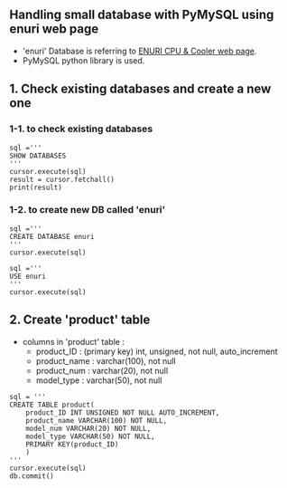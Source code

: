 Handling small database with PyMySQL using enuri web page 
----------------------------------------------------------
  + 'enuri' Database is referring to [ENURI CPU & Cooler web page](http://www.enuri.com/list.jsp?cate=070701).
  +  PyMySQL python library is used.

## 1. Check existing databases and create a new one
### 1-1. to check existing databases
~~~
sql ='''
SHOW DATABASES
'''
cursor.execute(sql)
result = cursor.fetchall()
print(result)
~~~
### 1-2. to create new DB called 'enuri'
~~~
sql ='''
CREATE DATABASE enuri
'''
cursor.execute(sql)

sql ='''
USE enuri
'''
cursor.execute(sql)
~~~
## 2. Create 'product' table
  + columns in 'product' table :
    - product_ID : (primary key) int, unsigned, not null, auto_increment
    - product_name : varchar(100), not null
    - product_num : varchar(20), not null
    - model_type : varchar(50), not null
~~~
sql = '''
CREATE TABLE product(
    product_ID INT UNSIGNED NOT NULL AUTO_INCREMENT,
    product_name VARCHAR(100) NOT NULL,
    model_num VARCHAR(20) NOT NULL,
    model_type VARCHAR(50) NOT NULL,
    PRIMARY KEY(product_ID)
    )
'''
cursor.execute(sql)
db.commit()



